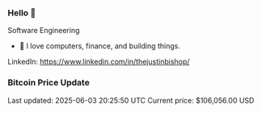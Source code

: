 ### Hello 🤙  

Software Engineering

- 🔭 I love computers, finance, and building things.
  
LinkedIn: https://www.linkedin.com/in/thejustinbishop/  













































































































































































































































































































































































































































































































































































































































### Bitcoin Price Update
Last updated: 2025-06-03 20:25:50 UTC
Current price: $106,056.00 USD
